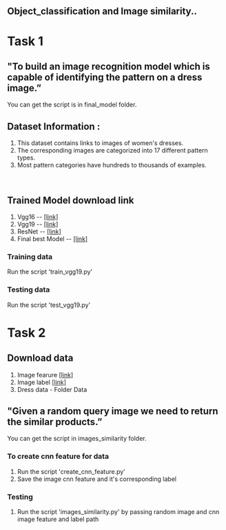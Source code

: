 ## Object_classification and Image similarity..

# Task 1

## "To build an image recognition model which is capable of identifying the pattern on a dress image.”

  You can get the script is in final_model folder.

## Dataset Information​ :
1. This dataset contains links to images of women's dresses. <br>
2. The corresponding images are categorized into 17 different pattern
types.<br>
3. Most pattern categories have hundreds to thousands of examples.
<br>

## Trained Model download link

1. Vgg16 -- [ [link] ](https://drive.google.com/open?id=1t1twM-v4jpiacL5UTh-th0HEd55G7-aK) <br>
2. Vgg19 -- [ [link] ](https://drive.google.com/open?id=1wyK4BfBNhy7SDVfMWRxB8hlmdJTomLd5) <br>
3. ResNet -- [ [link] ](https://drive.google.com/open?id=1gcNiwLTGLuTI0mmeyCCw74gBUU0teZGi) <br>
4. Final best Model -- [ [link] ](https://drive.google.com/open?id=1wyK4BfBNhy7SDVfMWRxB8hlmdJTomLd5)

### Training data

  Run the script 'train_vgg19.py'

### Testing data

  Run the script 'test_vgg19.py'


# Task 2

## Download data
1. Image fearure  [ [link] ](https://drive.google.com/open?id=1XdPlI4o0KojNJq68T8KVMnoeJ3x8eBP4)
2. Image label [ [link] ](https://drive.google.com/open?id=1imZlhYykWkHnMzxL8Ec7qIvrDtziDDkG)
3. Dress data - Folder Data

## "Given a random query image we need to return the similar products.”

  You can get the script in images_similarity folder.

### To create cnn feature for data
 1. Run the script 'create_cnn_feature.py'
 2. Save the image cnn feature and it's corresponding label 

### Testing
 1. Run the script 'images_similarity.py' by passing random image and cnn image feature and label path
